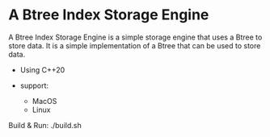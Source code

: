 # A Btree Index Storage Engine



A Btree Index Storage Engine is a simple storage engine that uses a Btree to store data. It is a simple implementation of a Btree that can be used to store data.




* Using C++20

* support:
    - MacOS
    - Linux

Build & Run:
    ./build.sh

